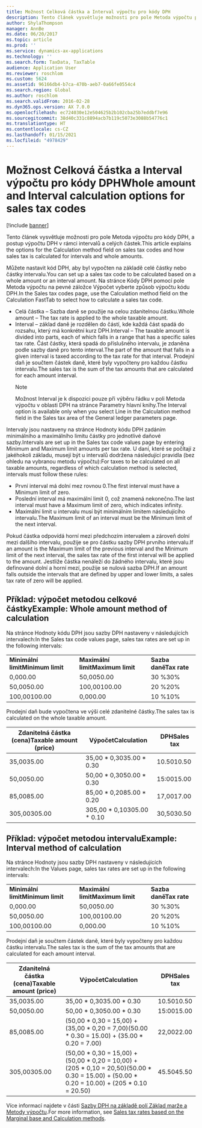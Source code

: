 ```yaml
---
title: Možnost Celková částka a Interval výpočtu pro kódy DPH
description: Tento článek vysvětluje možnosti pro pole Metoda výpočtu pro kódy DPH, a postup výpočtu DPH v rámci intervalů a celých částek.
author: ShylaThompson
manager: AnnBe
ms.date: 06/20/2017
ms.topic: article
ms.prod: ''
ms.service: dynamics-ax-applications
ms.technology: ''
ms.search.form: TaxData, TaxTable
audience: Application User
ms.reviewer: roschlom
ms.custom: 5624
ms.assetid: 96166db4-b7ca-470b-aeb7-0a66fe0554c4
ms.search.region: Global
ms.author: roschlom
ms.search.validFrom: 2016-02-28
ms.dyn365.ops.version: AX 7.0.0
ms.openlocfilehash: ec724030e12e504625b2b102cba25b7eddbf7e96
ms.sourcegitcommit: 38d40c331c8894acb7b119c5073e3088b54776c1
ms.translationtype: HT
ms.contentlocale: cs-CZ
ms.lasthandoff: 01/15/2021
ms.locfileid: "4978429"
---
```

# <a name="whole-amount-and-interval-calculation-options-for-sales-tax-codes"></a><span data-ttu-id="11a25-103">Možnost Celková částka a Interval výpočtu pro kódy DPH</span><span class="sxs-lookup"><span data-stu-id="11a25-103">Whole amount and Interval calculation options for sales tax codes</span></span>

[!include [banner](../includes/banner.md)]

<span data-ttu-id="11a25-104">Tento článek vysvětluje možnosti pro pole Metoda výpočtu pro kódy DPH, a postup výpočtu DPH v rámci intervalů a celých částek.</span><span class="sxs-lookup"><span data-stu-id="11a25-104">This article explains the options for the Calculation method field on sales tax codes and how sales tax is calculated for intervals and whole amounts.</span></span>

<span data-ttu-id="11a25-105">Můžete nastavit kód DPH, aby byl vypočten na základě celé částky nebo částky intervalu.</span><span class="sxs-lookup"><span data-stu-id="11a25-105">You can set up a sales tax code to be calculated based on a whole amount or an interval amount.</span></span> <span data-ttu-id="11a25-106">Na stránce Kódy DPH pomocí pole Metoda výpočtu na pevné záložce Výpočet vyberte způsob výpočtu kódu DPH.</span><span class="sxs-lookup"><span data-stu-id="11a25-106">In the Sales tax codes page, use the Calculation method field on the Calculation FastTab to select how to calculate a sales tax code.</span></span>
- <span data-ttu-id="11a25-107">Celá částka – Sazba daně se použije na celou zdanitelnou částku.</span><span class="sxs-lookup"><span data-stu-id="11a25-107">Whole amount – The tax rate is applied to the whole taxable amount.</span></span>
- <span data-ttu-id="11a25-108">Interval – základ daně je rozdělen do částí, kde každá část spadá do rozsahu, který má konkrétní kurz DPH.</span><span class="sxs-lookup"><span data-stu-id="11a25-108">Interval – The taxable amount is divided into parts, each of which falls in a range that has a specific sales tax rate.</span></span> <span data-ttu-id="11a25-109">Část částky, která spadá do příslušného intervalu, je zdaněna podle sazby daně pro tento interval.</span><span class="sxs-lookup"><span data-stu-id="11a25-109">The part of the amount that falls in a given interval is taxed according to the tax rate for that interval.</span></span> <span data-ttu-id="11a25-110">Prodejní daň je součtem částek daně, které byly vypočteny pro každou částku intervalu.</span><span class="sxs-lookup"><span data-stu-id="11a25-110">The sales tax is the sum of the tax amounts that are calculated for each amount interval.</span></span>
  > [!NOTE]                                                                                                                              
  > <span data-ttu-id="11a25-111">Možnost Interval je k dispozici pouze při výběru řádku v poli Metoda výpočtu v oblasti DPH na stránce Parametry hlavní knihy.</span><span class="sxs-lookup"><span data-stu-id="11a25-111">The Interval option is available only when you select Line in the Calculation method field in the Sales tax area of the General ledger parameters page.</span></span> 

<span data-ttu-id="11a25-112">Intervaly jsou nastaveny na stránce Hodnoty kódu DPH zadáním minimálního a maximálního limitu částky pro jednotlivé daňové sazby.</span><span class="sxs-lookup"><span data-stu-id="11a25-112">Intervals are set up in the Sales tax code values page by entering Minimum and Maximum limit amounts per tax rate.</span></span> <span data-ttu-id="11a25-113">U daní, které se počítají z jakéhokoli základu, musejí být u intervalů dodržena následující pravidla (bez ohledu na vybranou metodu výpočtu):</span><span class="sxs-lookup"><span data-stu-id="11a25-113">For taxes to be calculated on all taxable amounts, regardless of which calculation method is selected, intervals must follow these rules:</span></span>
-   <span data-ttu-id="11a25-114">První interval má dolní mez rovnou 0.</span><span class="sxs-lookup"><span data-stu-id="11a25-114">The first interval must have a Minimum limit of zero.</span></span>
-   <span data-ttu-id="11a25-115">Poslední interval má maximální limit 0, což znamená nekonečno.</span><span class="sxs-lookup"><span data-stu-id="11a25-115">The last interval must have a Maximum limit of zero, which indicates infinity.</span></span>
-   <span data-ttu-id="11a25-116">Maximální limit u intervalu musí být minimálním limitem následujícího intervalu.</span><span class="sxs-lookup"><span data-stu-id="11a25-116">The Maximum limit of an interval must be the Minimum limit of the next interval.</span></span>

<span data-ttu-id="11a25-117">Pokud částka odpovídá horní mezi předchozím intervalem a zároveň dolní mezi dalšího intervalu, použije se pro částku sazby DPH prvního intervalu.</span><span class="sxs-lookup"><span data-stu-id="11a25-117">If an amount is the Maximum limit of the previous interval and the Minimum limit of the next interval, the sales tax rate of the first interval will be applied to the amount.</span></span> <span data-ttu-id="11a25-118">Jestliže částka nenáleží do žádného intervalu, které jsou definované dolní a horní mezí, použije se nulová sazba DPH.</span><span class="sxs-lookup"><span data-stu-id="11a25-118">If an amount falls outside the intervals that are defined by upper and lower limits, a sales tax rate of zero will be applied.</span></span>

## <a name="example-whole-amount-method-of-calculation"></a><span data-ttu-id="11a25-119">Příklad: výpočet metodou celkové částky</span><span class="sxs-lookup"><span data-stu-id="11a25-119">Example: Whole amount method of calculation</span></span>
<span data-ttu-id="11a25-120">Na stránce Hodnoty kódu DPH jsou sazby DPH nastaveny v následujících intervalech:</span><span class="sxs-lookup"><span data-stu-id="11a25-120">In the Sales tax code values page, sales tax rates are set up in the following intervals:</span></span>

|                   |                   |              |
|-------------------|-------------------|--------------|
| <span data-ttu-id="11a25-121">**Minimální limit**</span><span class="sxs-lookup"><span data-stu-id="11a25-121">**Minimum limit**</span></span> | <span data-ttu-id="11a25-122">**Maximální limit**</span><span class="sxs-lookup"><span data-stu-id="11a25-122">**Maximum limit**</span></span> | <span data-ttu-id="11a25-123">**Sazba daně**</span><span class="sxs-lookup"><span data-stu-id="11a25-123">**Tax rate**</span></span> |
| <span data-ttu-id="11a25-124">0,00</span><span class="sxs-lookup"><span data-stu-id="11a25-124">0.00</span></span>              | <span data-ttu-id="11a25-125">50,00</span><span class="sxs-lookup"><span data-stu-id="11a25-125">50.00</span></span>             | <span data-ttu-id="11a25-126">30 %</span><span class="sxs-lookup"><span data-stu-id="11a25-126">30%</span></span>          |
| <span data-ttu-id="11a25-127">50,00</span><span class="sxs-lookup"><span data-stu-id="11a25-127">50.00</span></span>             | <span data-ttu-id="11a25-128">100,00</span><span class="sxs-lookup"><span data-stu-id="11a25-128">100.00</span></span>            | <span data-ttu-id="11a25-129">20 %</span><span class="sxs-lookup"><span data-stu-id="11a25-129">20%</span></span>          |
| <span data-ttu-id="11a25-130">100,00</span><span class="sxs-lookup"><span data-stu-id="11a25-130">100.00</span></span>            | <span data-ttu-id="11a25-131">0,00</span><span class="sxs-lookup"><span data-stu-id="11a25-131">0.00</span></span>              | <span data-ttu-id="11a25-132">10 %</span><span class="sxs-lookup"><span data-stu-id="11a25-132">10%</span></span>          |

<span data-ttu-id="11a25-133">Prodejní daň bude vypočtena ve výši celé zdanitelné částky.</span><span class="sxs-lookup"><span data-stu-id="11a25-133">The sales tax is calculated on the whole taxable amount.</span></span>

| <span data-ttu-id="11a25-134">Zdanitelná částka (cena)</span><span class="sxs-lookup"><span data-stu-id="11a25-134">Taxable amount (price)</span></span> | <span data-ttu-id="11a25-135">Výpočet</span><span class="sxs-lookup"><span data-stu-id="11a25-135">Calculation</span></span>    | <span data-ttu-id="11a25-136">DPH</span><span class="sxs-lookup"><span data-stu-id="11a25-136">Sales tax</span></span> |
|------------------------|----------------|-----------|
| <span data-ttu-id="11a25-137">35,00</span><span class="sxs-lookup"><span data-stu-id="11a25-137">35.00</span></span>                  | <span data-ttu-id="11a25-138">35,00 \* 0,30</span><span class="sxs-lookup"><span data-stu-id="11a25-138">35.00 \* 0.30</span></span>  | <span data-ttu-id="11a25-139">10.50</span><span class="sxs-lookup"><span data-stu-id="11a25-139">10.50</span></span>     |
| <span data-ttu-id="11a25-140">50,00</span><span class="sxs-lookup"><span data-stu-id="11a25-140">50.00</span></span>                  | <span data-ttu-id="11a25-141">50,00 \* 0,30</span><span class="sxs-lookup"><span data-stu-id="11a25-141">50.00 \* 0.30</span></span>  | <span data-ttu-id="11a25-142">15:00</span><span class="sxs-lookup"><span data-stu-id="11a25-142">15.00</span></span>     |
| <span data-ttu-id="11a25-143">85,00</span><span class="sxs-lookup"><span data-stu-id="11a25-143">85.00</span></span>                  | <span data-ttu-id="11a25-144">85,00 \* 0,20</span><span class="sxs-lookup"><span data-stu-id="11a25-144">85.00 \* 0.20</span></span>  | <span data-ttu-id="11a25-145">17,00</span><span class="sxs-lookup"><span data-stu-id="11a25-145">17.00</span></span>     |
| <span data-ttu-id="11a25-146">305,00</span><span class="sxs-lookup"><span data-stu-id="11a25-146">305.00</span></span>                 | <span data-ttu-id="11a25-147">305,00 \* 0,10</span><span class="sxs-lookup"><span data-stu-id="11a25-147">305.00 \* 0.10</span></span> | <span data-ttu-id="11a25-148">30,50</span><span class="sxs-lookup"><span data-stu-id="11a25-148">30.50</span></span>     |

## <a name="example-interval-method-of-calculation"></a><span data-ttu-id="11a25-149"> Příklad: výpočet metodou intervalu</span><span class="sxs-lookup"><span data-stu-id="11a25-149">Example: Interval method of calculation</span></span>
<span data-ttu-id="11a25-150">Na stránce Hodnoty jsou sazby DPH nastaveny v následujících intervalech:</span><span class="sxs-lookup"><span data-stu-id="11a25-150">In the Values page, sales tax rates are set up in the following intervals:</span></span>

|                   |                   |              |
|-------------------|-------------------|--------------|
| <span data-ttu-id="11a25-151">**Minimální limit**</span><span class="sxs-lookup"><span data-stu-id="11a25-151">**Minimum limit**</span></span> | <span data-ttu-id="11a25-152">**Maximální limit**</span><span class="sxs-lookup"><span data-stu-id="11a25-152">**Maximum limit**</span></span> | <span data-ttu-id="11a25-153">**Sazba daně**</span><span class="sxs-lookup"><span data-stu-id="11a25-153">**Tax rate**</span></span> |
| <span data-ttu-id="11a25-154">0,00</span><span class="sxs-lookup"><span data-stu-id="11a25-154">0.00</span></span>              | <span data-ttu-id="11a25-155">50,00</span><span class="sxs-lookup"><span data-stu-id="11a25-155">50.00</span></span>             | <span data-ttu-id="11a25-156">30 %</span><span class="sxs-lookup"><span data-stu-id="11a25-156">30%</span></span>          |
| <span data-ttu-id="11a25-157">50,00</span><span class="sxs-lookup"><span data-stu-id="11a25-157">50.00</span></span>             | <span data-ttu-id="11a25-158">100,00</span><span class="sxs-lookup"><span data-stu-id="11a25-158">100.00</span></span>            | <span data-ttu-id="11a25-159">20 %</span><span class="sxs-lookup"><span data-stu-id="11a25-159">20%</span></span>          |
| <span data-ttu-id="11a25-160">100,00</span><span class="sxs-lookup"><span data-stu-id="11a25-160">100.00</span></span>            | <span data-ttu-id="11a25-161">0,00</span><span class="sxs-lookup"><span data-stu-id="11a25-161">0.00</span></span>              | <span data-ttu-id="11a25-162">10 %</span><span class="sxs-lookup"><span data-stu-id="11a25-162">10%</span></span>          |

<span data-ttu-id="11a25-163">Prodejní daň je součtem částek daně, které byly vypočteny pro každou částku intervalu.</span><span class="sxs-lookup"><span data-stu-id="11a25-163">The sales tax is the sum of the tax amounts that are calculated for each amount interval.</span></span>

| <span data-ttu-id="11a25-164">Zdanitelná částka (cena)</span><span class="sxs-lookup"><span data-stu-id="11a25-164">Taxable amount (price)</span></span> | <span data-ttu-id="11a25-165">Výpočet</span><span class="sxs-lookup"><span data-stu-id="11a25-165">Calculation</span></span>                                                               | <span data-ttu-id="11a25-166">DPH</span><span class="sxs-lookup"><span data-stu-id="11a25-166">Sales tax</span></span> |
|------------------------|---------------------------------------------------------------------------|-----------|
| <span data-ttu-id="11a25-167">35,00</span><span class="sxs-lookup"><span data-stu-id="11a25-167">35.00</span></span>                  | <span data-ttu-id="11a25-168">35,00 \* 0,30</span><span class="sxs-lookup"><span data-stu-id="11a25-168">35.00 \* 0.30</span></span>                                                             | <span data-ttu-id="11a25-169">10.50</span><span class="sxs-lookup"><span data-stu-id="11a25-169">10.50</span></span>     |
| <span data-ttu-id="11a25-170">50,00</span><span class="sxs-lookup"><span data-stu-id="11a25-170">50.00</span></span>                  | <span data-ttu-id="11a25-171">50,00 \* 0,30</span><span class="sxs-lookup"><span data-stu-id="11a25-171">50.00 \* 0.30</span></span>                                                             | <span data-ttu-id="11a25-172">15:00</span><span class="sxs-lookup"><span data-stu-id="11a25-172">15.00</span></span>     |
| <span data-ttu-id="11a25-173">85,00</span><span class="sxs-lookup"><span data-stu-id="11a25-173">85.00</span></span>                  | <span data-ttu-id="11a25-174">(50,00 \* 0,30 = 15,00) + (35,00 \* 0,20 = 7,00)</span><span class="sxs-lookup"><span data-stu-id="11a25-174">(50.00 \* 0.30 = 15.00) + (35.00 \* 0.20 = 7.00)</span></span>                          | <span data-ttu-id="11a25-175">22,00</span><span class="sxs-lookup"><span data-stu-id="11a25-175">22.00</span></span>     |
| <span data-ttu-id="11a25-176">305,00</span><span class="sxs-lookup"><span data-stu-id="11a25-176">305.00</span></span>                 | <span data-ttu-id="11a25-177">(50,00 \* 0,30 = 15,00) + (50,00 \* 0,20 = 10,00) + (205 \* 0,10 = 20,50)</span><span class="sxs-lookup"><span data-stu-id="11a25-177">(50.00 \* 0.30 = 15.00) + (50.00 \* 0.20 = 10.00) + (205 \* 0.10 = 20.50)</span></span> | <span data-ttu-id="11a25-178">45.50</span><span class="sxs-lookup"><span data-stu-id="11a25-178">45.50</span></span>     |



<span data-ttu-id="11a25-179">Více informací najdete v části [Sazby DPH na základě polí Základ marže a Metody výpočtu](marginal-base-field.md).</span><span class="sxs-lookup"><span data-stu-id="11a25-179">For more information, see [Sales tax rates based on the Marginal base and Calculation methods](marginal-base-field.md).</span></span>






